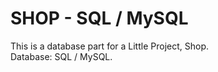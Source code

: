 # SHOP - SQL / MySQL

This is a database part for a Little Project, Shop.
<br>
Database: SQL / MySQL.


